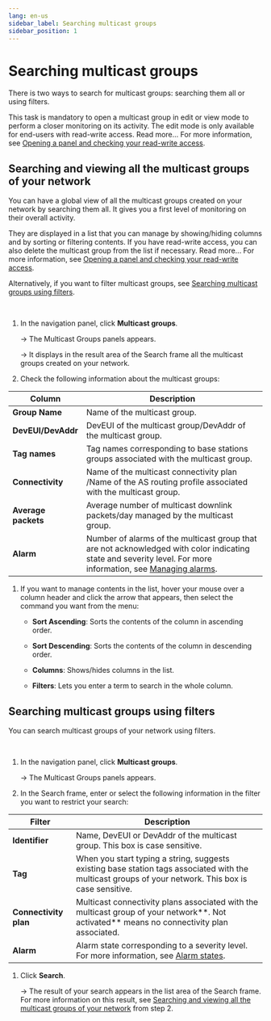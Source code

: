 ```yaml
---
lang: en-us
sidebar_label: Searching multicast groups
sidebar_position: 1
---
```


# Searching multicast groups

There is two ways to search for multicast groups: searching them all or
using filters.

This task is mandatory to open a multicast group in edit or view mode to
perform a closer monitoring on its activity. The edit mode is only
available for end-users with read-write access. Read more\... For more
information, see [Opening a panel and checking your read-write
access](../use-interface.md#opening-a-panel-and-checking-your-read-write-access).

## Searching and viewing all the multicast groups of your network

You can have a global view of all the multicast groups created on your
network by searching them all. It gives you a first level of monitoring
on their overall activity.

They are displayed in a list that you can manage by showing/hiding
columns and by sorting or filtering contents. If you have read-write
access, you can also delete the multicast group from the list if
necessary. Read more\... For more information, see [Opening a panel and
checking your read-write
access](../use-interface.md#opening-a-panel-and-checking-your-read-write-access).

Alternatively, if you want to filter multicast groups, see [Searching
multicast groups using
filters](#searching-multicast-groups-using-filters).

 

1.  In the navigation panel, click **Multicast groups**.

    -\> The Multicast Groups panels appears.

    -\> It displays in the result area of the Search frame all the
    multicast groups created on your network.

2.  Check the following information about the multicast groups:

| Column              | Description                                                                                                                                                                                      |
|---------------------|--------------------------------------------------------------------------------------------------------------------------------------------------------------------------------------------------|
| **Group Name**      | Name of the multicast group.                                                                                                                                                                     |
| **DevEUI/DevAddr**  | DevEUI of the multicast group/DevAddr of the multicast group.                                                                                                                                    |
| **Tag names**       | Tag names corresponding to base stations groups associated with the multicast group.                                                                                                             |
| **Connectivity**    | Name of the multicast connectivity plan /Name of the AS routing profile associated with the multicast group.                                                                                     |
| **Average packets** | Average number of multicast downlink packets/day managed by the multicast group.                                                                                                                 |
| **Alarm**           | Number of alarms of the multicast group that are not acknowledged with color indicating state and severity level. For more information, see [Managing alarms](../manage-device-alarms/index). |

1.  If you want to manage contents in the list, hover your mouse over a
    column header and click the arrow that appears, then select the
    command you want from the menu:

    - **Sort Ascending**: Sorts the contents of the column in ascending
      order.

    - **Sort Descending**: Sorts the contents of the column in
      descending order.

    - **Columns**: Shows/hides columns in the list.

    - **Filters**: Lets you enter a term to search in the whole column.

## Searching multicast groups using filters

You can search multicast groups of your network using filters.

 

1.  In the navigation panel, click **Multicast groups**.

    -\> The Multicast Groups panels appears.

2.  In the Search frame, enter or select the following information in
    the filter you want to restrict your search:

| Filter                | Description                                                                                                                                           |
|-----------------------|-------------------------------------------------------------------------------------------------------------------------------------------------------|
| **Identifier**        | Name, DevEUI or DevAddr of the multicast group. This box is case sensitive.                                                                           |
| **Tag**               | When you start typing a string, suggests existing base station tags associated with the multicast groups of your network. This box is case sensitive. |
| **Connectivity plan** | Multicast connectivity plans associated with the multicast group of your network**. Not activated** means no connectivity plan associated.            |
| **Alarm**             | Alarm state corresponding to a severity level. For more information, see [Alarm states](../manage-device-alarms/index.md#alarm-states).               |

1.  Click **Search**.

    -\> The result of your search appears in the list area of the Search
    frame. For more information on this result, see [Searching and
    viewing all the multicast groups of your
    network](#searching-and-viewing-all-the-multicast-groups-of-your-network)
    from step 2.
